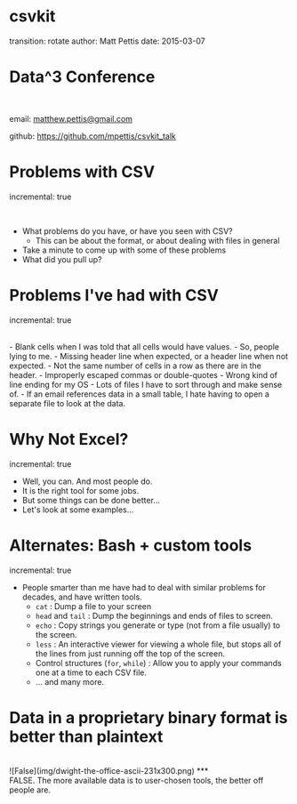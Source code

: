 csvkit
========================================================
transition: rotate
author: Matt Pettis
date: 2015-03-07

<h1>Data^3 Conference</h1>
<br/>

email: matthew.pettis@gmail.com

github: https://github.com/mpettis/csvkit_talk


Problems with CSV
========================================================
incremental: true

<br/>

- What problems do you have, or have you seen with CSV?
    - This can be about the format, or about dealing with files in general
- Take a minute to come up with some of these problems
- What did you pull up?



Problems I've had with CSV
========================================================
incremental: true

<br/>
- Blank cells when I was told that all cells would have values.
    - So, people lying to me.
- Missing header line when expected, or a header line when not expected.
- Not the same number of cells in a row as there are in the header.
- Improperly escaped commas or double-quotes
- Wrong kind of line ending for my OS
- Lots of files I have to sort through and make sense of.
- If an email references data in a small table, I hate having to open a separate file to look at the data.



Why Not Excel?
========================================================
incremental: true

- Well, you can.  And most people do.
- It is the right tool for some jobs.
- But some things can be done better...
- Let's look at some examples...



Alternates: Bash + custom tools
========================================================
incremental: true

- People smarter than me have had to deal with similar problems for decades, and have written tools.
    - `cat` : Dump a file to your screen
    - `head` and `tail` : Dump the beginnings and ends of files to screen.
    - `echo` : Copy strings you generate or type (not from a file usually) to the screen.
    - `less` : An interactive viewer for viewing a whole file, but stops all of the lines from just running off the top of the screen.
    - Control structures (`for`, `while`) : Allow you to apply your commands one at a time to each CSV file.
    - ... and many more.








Data in a proprietary binary format is better than plaintext
========================================================

<br/>
![False](img/dwight-the-office-ascii-231x300.png)
***
<br/>
FALSE.
The more available data is to user-chosen tools, the better off people are.
